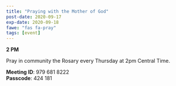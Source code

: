 ```yaml
---
title: "Praying with the Mother of God"
post-date: 2020-09-17
exp-date: 2020-09-18
fawe: "fas fa-pray"
tags: [event]
---
```

**2 PM**

Pray in community the Rosary every Thursday at 2pm Central Time.

<b>Meeting ID</b>: 979 681 8222
<br>
<b>Passcode</b>: 424 181